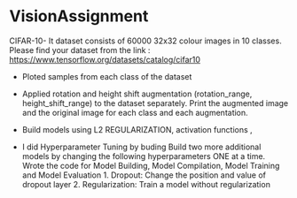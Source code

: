 # VisionAssignment
 CIFAR-10- It dataset consists of 60000 32x32 colour images in 10 classes. Please find your dataset from the link : https://www.tensorflow.org/datasets/catalog/cifar10
 
- Ploted samples from each class of the dataset 
- Applied rotation and height shift augmentation (rotation_range, height_shift_range) to the dataset separately. Print the augmented image and the original image for each
class and each augmentation. 

- Build models using L2 REGULARIZATION, activation functions , 

- I did Hyperparameter Tuning by buding Build two more additional models by changing the following hyperparameters ONE at a time. Wrote the code for Model Building, Model Compilation, Model Training and Model Evaluation 
       1. Dropout: Change the position and value of dropout layer
       2. Regularization: Train a model without regularization
